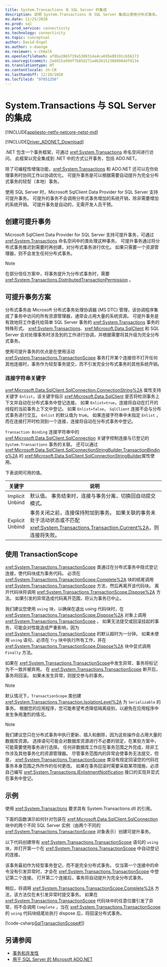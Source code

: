 ```yaml
---
title: System.Transactions 与 SQL Server 的集成
description: 说明 System.Transactions 与 SQL Server 集成以使用分布式事务。
ms.date: 11/25/2020
ms.prod: sql
ms.prod_service: connectivity
ms.technology: connectivity
ms.topic: conceptual
author: David-Engel
ms.author: v-daenge
ms.reviewer: v-chmalh
ms.openlocfilehash: af0ba2865719a5388314a4ca695e09191cb56173
ms.sourcegitcommit: 2add15a99df7b85d271adb261523689984dfd134
ms.translationtype: HT
ms.contentlocale: zh-CN
ms.lasthandoff: 12/10/2020
ms.locfileid: "97051256"
---
```

# <a name="systemtransactions-integration-with-sql-server"></a>System.Transactions 与 SQL Server 的集成

[!INCLUDE[appliesto-netfx-netcore-netst-md](../../includes/appliesto-netfx-netcore-netst-md.md)]

[!INCLUDE[Driver_ADONET_Download](../../includes/driver_adonet_download.md)]

.NET 包含一个事务框架，可通过 <xref:System.Transactions> 命名空间进行访问。 此框架以完全集成到 .NET 中的方式公开事务，包括 ADO.NET。  
  
除了可编程性增强功能，<xref:System.Transactions> 和 ADO.NET 还可以在你处理事务时协同工作以协调优化。 可提升事务是可以根据需要自动提升为完全分布式事务的轻型（本地）事务。

使用 SQL Server 时，Microsoft SqlClient Data Provider for SQL Server 支持可提升事务。 可提升的事务不会调用分布式事务增加的系统开销，除非需要增加的系统开销。 可提升事务是自动的，无需开发人员干预。

## <a name="creating-promotable-transactions"></a>创建可提升事务

Microsoft SqlClient Data Provider for SQL Server 支持可提升事务，可通过 <xref:System.Transactions> 命名空间中的类处理这种事务。 可提升事务通过将分布式事务推迟到需要时再创建，对分布式事务进行优化。 如果只需要一个资源管理器，则不会发生任何分布式事务。

> [!NOTE]
> 在部分信任方案中，将事务提升为分布式事务时，需要 <xref:System.Transactions.DistributedTransactionPermission> 。

## <a name="promotable-transaction-scenarios"></a>可提升事务方案

分布式事务由 Microsoft 分布式事务处理协调器 (MS DTC) 管理，该协调程序集成了事务中访问的所有资源管理器，通常会占用大量的系统资源。 可提升事务是有效地将工作委托给简单 SQL Server 事务的 <xref:System.Transactions> 事务的特殊形式。 <xref:System.Transactions>、<xref:Microsoft.Data.SqlClient> 和 SQL Server 会对处理事务时涉及到的工作进行协调，并根据需要将其升级为完全分布式事务。

使用可提升事务的优点是在使用活动 <xref:System.Transactions.TransactionScope> 事务打开某个连接但不打开任何其他连接时，事务作为轻型事务提交，而不引发完全分布式事务的其他系统开销。

### <a name="connection-string-keywords"></a>连接字符串关键字

<xref:Microsoft.Data.SqlClient.SqlConnection.ConnectionString%2A> 属性支持关键字 `Enlist`，该关键字指示 <xref:Microsoft.Data.SqlClient> 是否将检测事务上下文并自动在分布式事务中登记连接。 如果 `Enlist=true`，连接将自动在打开的线程的当前事务上下文中登记。 如果 `Enlist=false`， `SqlClient` 连接不会与分布式事务进行交互。 `Enlist` 的默认值为 true。 如果连接字符串中未指定 `Enlist` ，而在连接打开时检测到一个连接，连接将自动在分布式事务中登记。

`Transaction Binding` 连接字符串中的 <xref:Microsoft.Data.SqlClient.SqlConnection> 关键字控制连接与已登记的 `System.Transactions` 事务的关联。 还可以通过 <xref:Microsoft.Data.SqlClient.SqlConnectionStringBuilder.TransactionBinding%2A> 的 <xref:Microsoft.Data.SqlClient.SqlConnectionStringBuilder>属性使用。

下表说明可用的值。
  
|关键字|说明|  
|-------------|-----------------|  
|Implicit Unbind|默认值。 事务结束时，连接与事务分离，切换回自动提交模式。|
|Explicit Unbind|事务关闭之前，连接保持附加到事务。 如果关联的事务未处于活动状态或不匹配 <xref:System.Transactions.Transaction.Current%2A>，则连接将失败。|

## <a name="using-transactionscope"></a>使用 TransactionScope

<xref:System.Transactions.TransactionScope> 类通过在分布式事务中隐式登记连接，使代码块成为事务代码。 必须在 <xref:System.Transactions.TransactionScope.Complete%2A> 块的结尾调用 <xref:System.Transactions.TransactionScope> 方法，然后再离开该代码块。 离开代码块将调用 <xref:System.Transactions.TransactionScope.Dispose%2A> 方法。 如果引发的异常造成代码离开范围，将认为事务已中止。

我们建议您使用 `using` 块，以确保在退出 using 代码块时，在 <xref:System.Transactions.TransactionScope.Dispose%2A> 对象上调用 <xref:System.Transactions.TransactionScope> 。 如果无法提交或回滚挂起的事务，可能会对性能造成严重影响，因为 <xref:System.Transactions.TransactionScope> 的默认超时为一分钟。 如果未使用 `using` 语句，必须在 `Try` 块中执行所有工作，并在 <xref:System.Transactions.TransactionScope.Dispose%2A> 块中显式调用 `Finally` 方法。

如果在 <xref:System.Transactions.TransactionScope>中发生异常，事务将标记为不一致并被弃用。 在 <xref:System.Transactions.TransactionScope> 断开后，事务将回滚。 如果未发生异常，则提交参与的事务。

> [!NOTE]
> 默认情况下，`TransactionScope` 类创建 <xref:System.Transactions.Transaction.IsolationLevel%2A> 为 `Serializable` 的事务。 根据您的应用程序，您可能希望考虑降低隔离级别，以避免在应用程序中发生争用激烈的情况。

> [!NOTE]
> 我们建议您只在分布式事务中执行更新、插入和删除，因为这些操作会占用大量的数据库资源。 选择语句可能会对数据库资源进行不必要的锁定，在某些方案中，可能需要使用事务进行选择。 任何非数据库工作应在事务范围之外完成，除非工作涉及其他事务化的资源管理器。
尽管事务范围内的异常会使事务无法提交，但是， <xref:System.Transactions.TransactionScope> 类没有规定回滚您的代码在事务本身范围之外所作的任何更改。 如果在事务回滚时需要采取某项措施，必须自己编写 <xref:System.Transactions.IEnlistmentNotification> 接口的实现并显式在事务中登记。

## <a name="example"></a>示例

使用 <xref:System.Transactions> 要求具有 System.Transactions.dll 的引用。

下面的函数演示如何针对包装在 <xref:Microsoft.Data.SqlClient.SqlConnection> 块中的两个不同 SQL Server 实例（由两个不同的 <xref:System.Transactions.TransactionScope> 对象表示）创建可提升事务。

以下代码创建带有 <xref:System.Transactions.TransactionScope> 语句的 `using` 块，并打开第一个在 <xref:System.Transactions.TransactionScope> 中自动登记的连接。

该事务最初作为轻型事务登记，而不是完全分布式事务。 仅当第一个连接中的命令没有引发异常时，才会在 <xref:System.Transactions.TransactionScope> 中登记第二个连接。 打开第二个连接后，事务将自动提升为完全分布式事务。

稍后，将调用 <xref:System.Transactions.TransactionScope.Complete%2A> 方法，该方法仅在未引发异常时提交事务。 如果在 <xref:System.Transactions.TransactionScope> 代码块中的任意位置引发了异常，将不会调用 `Complete` ，当在 <xref:System.Transactions.TransactionScope> 的 `using` 代码块结尾处执行 dispose 后，将回滚分布式事务。

[!code-csharp[SqlTransactionScope#1](~/../sqlclient/doc/samples/SqlTransactionScope.cs#1)]

## <a name="see-also"></a>另请参阅

- [事务和并发性](transactions-and-concurrency.md)
- [用于 SQL Server 的 Microsoft ADO.NET](microsoft-ado-net-sql-server.md)
